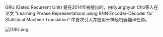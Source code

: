 GRU (Gated Recurrent Unit) 是在2014年被提出的，由Kyunghyun Cho等人在论文 "Learning Phrase Representations using RNN Encoder-Decoder for Statistical Machine Translation" 中首次引入并应用于神经机器翻译任务。

![GRU.png](https://blog95.oss-cn-beijing.aliyuncs.com/CNN/GRU.png)
